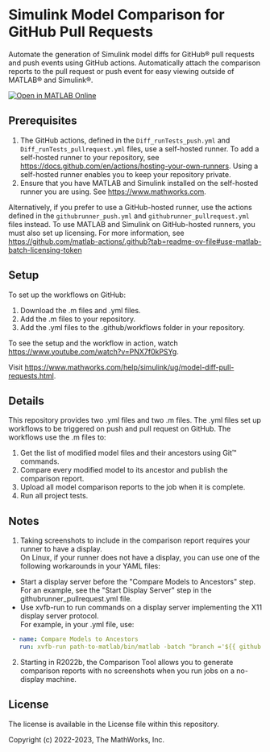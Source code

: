 # Simulink Model Comparison for GitHub Pull Requests
<!-- This is the "Title of the contribution" that was approved during the Community Contribution Review Process --> 

Automate the generation of Simulink model diffs for GitHub® pull requests and push events using GitHub actions. Automatically attach the comparison reports to the pull request or push event for easy viewing outside of MATLAB® and Simulink®.

[![Open in MATLAB Online](https://www.mathworks.com/images/responsive/global/open-in-matlab-online.svg)](https://matlab.mathworks.com/open/github/v1?repo=mathworks/Simulink-Model-Comparison-for-GitHub-Pull-Requests)

## Prerequisites 
1. The GitHub actions, defined in the `Diff_runTests_push.yml` and `Diff_runTests_pullrequest.yml` files, use a self-hosted runner. To add a self-hosted runner to your repository, see https://docs.github.com/en/actions/hosting-your-own-runners.
Using a self-hosted runner enables you to keep your repository private.
2. Ensure that you have MATLAB and Simulink installed on the self-hosted runner you are using. See https://www.mathworks.com.

Alternatively, if you prefer to use a GitHub-hosted runner, use the actions defined in the `githubrunner_push.yml` and `githubrunner_pullrequest.yml` files instead. To use MATLAB and Simulink on GitHub-hosted runners, you must also set up licensing. For more information, see https://github.com/matlab-actions/.github?tab=readme-ov-file#use-matlab-batch-licensing-token

## Setup 
To set up the workflows on GitHub:
1. Download the .m files and .yml files.
2. Add the .m files to your repository.
3. Add the .yml files to the .github/workflows folder in your repository.

To see the setup and the workflow in action, watch https://www.youtube.com/watch?v=PNX7f0kPSYg.

Visit https://www.mathworks.com/help/simulink/ug/model-diff-pull-requests.html.

## Details
This repository provides two .yml files and two .m files.
The .yml files set up workflows to be triggered on push and pull request on GitHub. 
The workflows use the .m files to:
1) Get the list of modified model files and their ancestors using Git™ commands.
3) Compare every modified model to its ancestor and publish the comparison report.
2) Upload all model comparison reports to the job when it is complete.
3) Run all project tests.

## Notes
1) Taking screenshots to include in the comparison report requires your runner to have a display.  
On Linux, if your runner does not have a display, you can use one of the following workarounds in your YAML files:
- Start a display server before the "Compare Models to Ancestors" step. For an example, see the "Start Display Server" step in the githubrunner_pullrequest.yml file.
- Use xvfb-run to run commands on a display server implementing the X11 display server protocol.  
For example, in your .yml file, use:   
```yaml
 - name: Compare Models to Ancestors  
   run: xvfb-run path-to-matlab/bin/matlab -batch "branch ='${{ github.head_ref }}'; diffGitHub_pullrequest(branch)"
```

2) Starting in R2022b, the Comparison Tool allows you to generate comparison reports with no screenshots when you run jobs on a no-display machine.

## License
The license is available in the License file within this repository.

Copyright (c) 2022-2023, The MathWorks, Inc.
